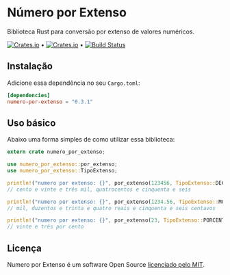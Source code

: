 # Número por Extenso

Biblioteca Rust para conversão por extenso de valores numéricos.

[![Crates.io](https://img.shields.io/crates/v/numero-por-extenso)](https://crates.io/crates/numero-por-extenso) &bull; [![Crates.io](https://img.shields.io/crates/l/numero-por-extenso)](https://github.com/andrelmlins/numero-por-extenso/blob/master/LICENSE) &bull; [![Build Status](https://travis-ci.com/andrelmlins/numero-por-extenso.svg?branch=master)](https://travis-ci.com/andrelmlins/numero-por-extenso)

## Instalação

Adicione essa dependência no seu `Cargo.toml`:

```toml
[dependencies]
numero-por-extenso = "0.3.1"
```

## Uso básico

Abaixo uma forma simples de como utilizar essa biblioteca:

```rust
extern crate numero_por_extenso;

use numero_por_extenso::por_extenso;
use numero_por_extenso::TipoExtenso;

println!("numero por extenso: {}", por_extenso(123456, TipoExtenso::DECIMAL));
// cento e vinte e três mil, quatrocentos e cinquenta e seis

println!("numero por extenso: {}", por_extenso(1234.56, TipoExtenso::MONETARIO));
// mil, duzentos e trinta e quatro reais e cinquenta e seis centavos

println!("numero por extenso: {}", por_extenso(23, TipoExtenso::PORCENTAGEM));
// vinte e três por cento
```

## Licença

Numero por Extenso é um software Open Source [licenciado pelo MIT](https://github.com/andrelmlins/numero-por-extenso/blob/master/LICENSE).
